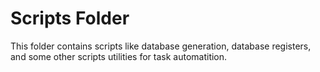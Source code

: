 # Scripts Folder
This folder contains scripts like database generation, database registers, and some other scripts utilities for task automatition.